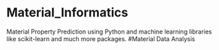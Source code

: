 # Material_Informatics
Material Property Prediction using Python and machine learning libraries like scikit-learn and much more packages.
#Material Data Analysis
